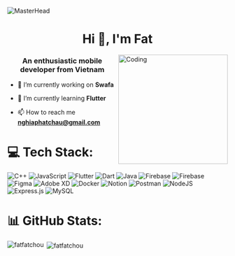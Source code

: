 ![MasterHead](https://upload.wikimedia.org/wikipedia/commons/7/7e/Knowledge_Is_Human_Homepage_Animated_Banner.gif)
<h1 align="center">Hi 👋, I'm Fat</h1>
<img align="right" alt="Coding" width="250"  src="https://media.giphy.com/media/v1.Y2lkPTc5MGI3NjExYm0zODU0Z213a3U3cHE0eTZoZGxhcDVyMzQ2NGxscWZ3d2d5MjB5OSZlcD12MV9zdGlja2Vyc19zZWFyY2gmY3Q9cw/cmCEsJZHYBPels360q/giphy.gif">
<h3 align="center">An enthusiastic mobile developer from Vietnam</h3>

- 🔭 I’m currently working on **Swafa**
  
- 🌱 I’m currently learning **Flutter**
  
- 📫 How to reach me **nghiaphatchau@gmail.com**

# 💻 Tech Stack:
![C++](https://img.shields.io/badge/c++-%2300599C.svg?style=for-the-badge&logo=c%2B%2B&logoColor=white) ![JavaScript](https://img.shields.io/badge/javascript-%23323330.svg?style=for-the-badge&logo=javascript&logoColor=%23F7DF1E) ![Flutter](https://img.shields.io/badge/Flutter-%2302569B.svg?style=for-the-badge&logo=Flutter&logoColor=white) ![Dart](https://img.shields.io/badge/dart-%230175C2.svg?style=for-the-badge&logo=dart&logoColor=white) ![Java](https://img.shields.io/badge/java-%23ED8B00.svg?style=for-the-badge&logo=openjdk&logoColor=white) ![Firebase](https://img.shields.io/badge/firebase-%23039BE5.svg?style=for-the-badge&logo=firebase) ![Firebase](https://img.shields.io/badge/firebase-a08021?style=for-the-badge&logo=firebase&logoColor=ffcd34) ![Figma](https://img.shields.io/badge/figma-%23F24E1E.svg?style=for-the-badge&logo=figma&logoColor=white) ![Adobe XD](https://img.shields.io/badge/Adobe%20XD-470137?style=for-the-badge&logo=Adobe%20XD&logoColor=#FF61F6) ![Docker](https://img.shields.io/badge/docker-%230db7ed.svg?style=for-the-badge&logo=docker&logoColor=white) ![Notion](https://img.shields.io/badge/Notion-%23000000.svg?style=for-the-badge&logo=notion&logoColor=white) ![Postman](https://img.shields.io/badge/Postman-FF6C37?style=for-the-badge&logo=postman&logoColor=white) ![NodeJS](https://img.shields.io/badge/node.js-6DA55F?style=for-the-badge&logo=node.js&logoColor=white) ![Express.js](https://img.shields.io/badge/express.js-%23404d59.svg?style=for-the-badge&logo=express&logoColor=%2361DAFB) ![MySQL](https://img.shields.io/badge/mysql-4479A1.svg?style=for-the-badge&logo=mysql&logoColor=white)

# 📊 GitHub Stats:
<p><img align="left" src="https://github-readme-stats.vercel.app/api/top-langs?username=fatfatchou&show_icons=true&locale=en&layout=compact" alt="fatfatchou" /></p>

<p>&nbsp;<img align="center" src="https://github-readme-stats.vercel.app/api?username=fatfatchou&show_icons=true&locale=en" alt="fatfatchou" /></p>
